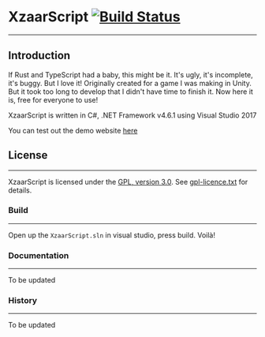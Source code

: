 # XzaarScript [![Build Status](https://travis-ci.org/zerratar/XzaarScript.svg?branch=master)](https://travis-ci.org/zerratar/XzaarScript)
---

## Introduction
If Rust and TypeScript had a baby, this might be it. It's ugly, it's incomplete, it's buggy. But I love it! Originally created for a game I was making in Unity. But it took too long to develop that I didn't have time to finish it. Now here it is, free for everyone to use!

XzaarScript is written in C#, .NET Framework v4.6.1 using Visual Studio 2017

You can test out the demo website  [here](http://xzaarscript.shinobytes.com)

## License
---
XzaarScript is licensed under the [GPL, version 3.0](https://www.gnu.org/licenses/gpl-3.0.en.html). See [gpl-licence.txt](https://github.com/zerratar/PapyrusDotNet/blob/master/gpl-license.txt) for details.

### Build
---
Open up the `XzaarScript.sln` in visual studio, press build. Voilà!

### Documentation
---
To be updated

### History
---
To be updated